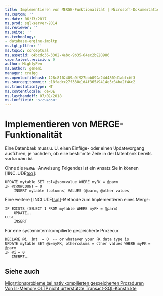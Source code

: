 ```yaml
---
title: Implementieren von MERGE-Funktionalität | Microsoft-Dokumentation
ms.custom: ''
ms.date: 06/13/2017
ms.prod: sql-server-2014
ms.reviewer: ''
ms.suite: ''
ms.technology:
- database-engine-imoltp
ms.tgt_pltfrm: ''
ms.topic: conceptual
ms.assetid: d4bcdc36-3302-4abc-9b35-64ec2b920986
caps.latest.revision: 6
author: MightyPen
ms.author: genemi
manager: craigg
ms.openlocfilehash: 428c8102409a9f927bbb092a24d4809d1abfc0f3
ms.sourcegitcommit: c18fadce27f330e1d4f36549414e5c84ba2f46c2
ms.translationtype: MT
ms.contentlocale: de-DE
ms.lasthandoff: 07/02/2018
ms.locfileid: "37294650"
---
```

# <a name="implementing-merge-functionality"></a>Implementieren von MERGE-Funktionalität
  Eine Datenbank muss u. U. einen Einfüge- oder einen Updatevorgang ausführen, je nachdem, ob eine bestimmte Zeile in der Datenbank bereits vorhanden ist.  
  
 Ohne die `MERGE` -Anweisung Folgendes ist ein Ansatz Sie in können [!INCLUDE[tsql](../../includes/tsql-md.md)]:  
  
```tsql  
UPDATE mytable SET col=@somevalue WHERE myPK = @parm  
IF @@ROWCOUNT = 0  
    INSERT mytable (columns) VALUES (@parm, @other values)  
```  
  
 Eine weitere [!INCLUDE[tsql](../../includes/tsql-md.md)]-Methode zum Implementieren eines Merge:  
  
```tsql  
IF EXISTS (SELECT 1 FROM mytable WHERE myPK = @parm)  
    UPDATE….  
ELSE  
    INSERT  
```  
  
 Für eine systemintern kompilierte gespeicherte Prozedur  
  
```tsql  
DECLARE @i  int  = 0  -- or whatever your PK data type is  
UPDATE mytable SET @i=myPK, othercolums = other values WHERE myPK = @parm  
IF @i = 0  
   INSERT….  
```  
  
## <a name="see-also"></a>Siehe auch  
 [Migrationsprobleme bei nativ kompilierten gespeicherten Prozeduren](migration-issues-for-natively-compiled-stored-procedures.md)   
 [Von In-Memory OLTP nicht unterstützte Transact-SQL-Konstrukte](transact-sql-constructs-not-supported-by-in-memory-oltp.md)  
  
  
